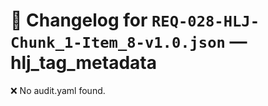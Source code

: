 # 📝 Changelog for `REQ-028-HLJ-Chunk_1-Item_8-v1.0.json` — **hlj_tag_metadata**

❌ No audit.yaml found.
